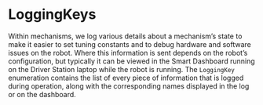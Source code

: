 # LoggingKeys

Within mechanisms, we log various details about a mechanism’s state to make it easier to set tuning constants and to debug hardware and software issues on the robot. Where this information is sent depends on the robot’s configuration, but typically it can be viewed in the Smart Dashboard running on the Driver Station laptop while the robot is running. The `LoggingKey` enumeration contains the list of every piece of information that is logged during operation, along with the corresponding names displayed in the log or on the dashboard.
